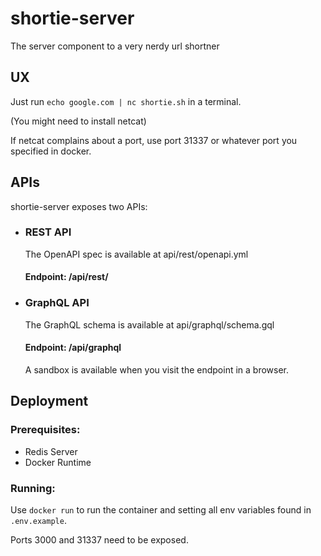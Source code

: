 # shortie-server

The server component to a very nerdy url shortner

## UX

Just run `echo google.com | nc shortie.sh` in a terminal.

(You might need to install netcat)

If netcat complains about a port, use port 31337 or whatever port you specified in docker.

## APIs

shortie-server exposes two APIs:

- ### REST API

  The OpenAPI spec is available at api/rest/openapi.yml
  
  #### Endpoint: /api/rest/

- ### GraphQL API

  The GraphQL schema is available at api/graphql/schema.gql

  #### Endpoint: /api/graphql

  A sandbox is available when you visit the endpoint in a browser.

## Deployment

### Prerequisites:

  - Redis Server
  - Docker Runtime

### Running:

Use `docker run` to run the container and setting all env variables found in `.env.example`.

Ports 3000 and 31337 need to be exposed.
